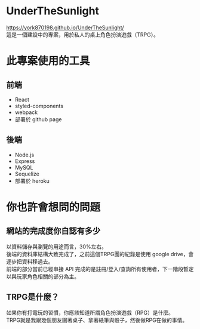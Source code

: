 # UnderTheSunlight

https://york870198.github.io/UnderTheSunlight/
<br>
這是一個建設中的專案，用於私人的桌上角色扮演遊戲（TRPG）。

# 此專案使用的工具
## 前端
- React <br>
- styled-components <br>
- webpack <br>
- 部署於 github page <br>
## 後端
- Node.js <br>
- Express <br>
- MySQL <br>
- Sequelize <br>
- 部署於 heroku <br>

# 你也許會想問的問題
## 網站的完成度你自認有多少
以資料儲存與瀏覽的用途而言，30%左右。 <br>
後端的資料庫結構大致完成了，之前這個TRPG團的紀錄是使用 google drive，會逐步把資料移過去。 <br>
前端的部分當前已經串接 API 完成的是註冊/登入/查詢所有使用者，下一階段暫定以與玩家角色相關的部分為主。 <br>

## TRPG是什麼？
如果你有打電玩的習慣，你應該知道所謂角色扮演遊戲（RPG）是什麼。 <br>
TRPG就是我跟幾個朋友圍著桌子、拿著紙筆與骰子，然後做RPG在做的事情。 <br>
